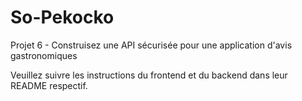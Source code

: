# So-Pekocko

Projet 6 - Construisez une API sécurisée pour une application d'avis gastronomiques


Veuillez suivre les instructions du frontend et du backend dans leur README respectif.